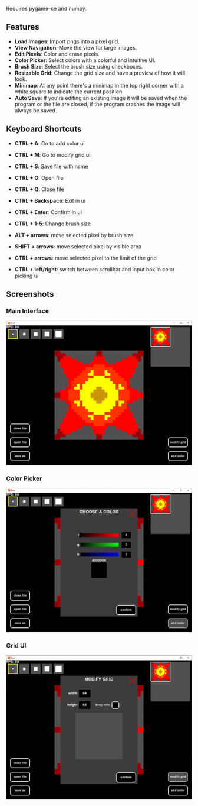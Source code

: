 Requires pygame-ce and numpy.

## Features

- **Load Images**: Import pngs into a pixel grid.
- **View Navigation**: Move the view for large images.
- **Edit Pixels**: Color and erase pixels.
- **Color Picker**: Select colors with a colorful and intuitive UI.
- **Brush Size**: Select the brush size using checkboxes.
- **Resizable Grid**: Change the grid size and have a preview of how it will look.
- **Minimap**: At any point there's a minimap in the top right corner with a white square to indicate the current position
- **Auto Save**: If you're editing an existing image it will be saved when the program or the file are closed, if the program crashes the image will always be saved.

## Keyboard Shortcuts

- **CTRL + A**: Go to add color ui
- **CTRL + M**: Go to modify grid ui
- **CTRL + S**: Save file with name
- **CTRL + O**: Open file
- **CTRL + Q**: Close file
- **CTRL + Backspace**: Exit in ui
- **CTRL + Enter**: Confirm in ui

- **CTRL + 1-5**: Change brush size
- **ALT + arrows**: move selected pixel by brush size
- **SHIFT + arrows**: move selected pixel by visible area
- **CTRL + arrows**: move selected pixel to the limit of the grid

- **CTRL + left/right**: switch between scrollbar and input box in color picking ui

## Screenshots

### Main Interface

![Main Interface](screenshots/main_interface.png)

### Color Picker

![Choosing Color](screenshots/color_picker.png)

### Grid UI

![Resizing Grid](screenshots/grid_ui.png)

